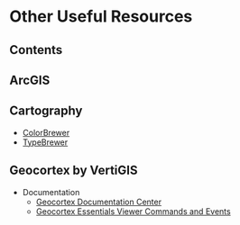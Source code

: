 # Other Useful Resources

## Contents


## ArcGIS

## Cartography
- [ColorBrewer](http://colorbrewer2.org/?target="_blank")
- [TypeBrewer](http://typebrewer.org/)

## Geocortex by VertiGIS

- Documentation
  - [Geocortex Documentation Center](https://docs.geocortex.com/)
  - [Geocortex Essentials Viewer Commands and Events](https://docs.geocortex.com/essentials/gvh/latest/commands-help/#/)